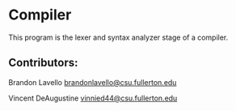 # Compiler
 This program is the lexer and syntax analyzer stage of a compiler.

## Contributors:

Brandon Lavello
brandonlavello@csu.fullerton.edu

Vincent DeAugustine
vinnied44@csu.fullerton.edu

